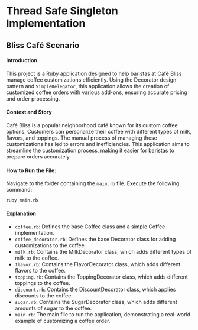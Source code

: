 # Thread Safe Singleton Implementation 
## Bliss Café Scenario


#### Introduction

This project is a Ruby application designed to help baristas at Café Bliss manage coffee customizations efficiently. Using the Decorator design pattern and `SimpleDelegator`, this application allows the creation of customized coffee orders with various add-ons, ensuring accurate pricing and order processing.

#### Context and Story

Café Bliss is a popular neighborhood café known for its custom coffee options. Customers can personalize their coffee with different types of milk, flavors, and toppings. The manual process of managing these customizations has led to errors and inefficiencies. This application aims to streamline the customization process, making it easier for baristas to prepare orders accurately.

#### How to Run the File:

Navigate to the folder containing the `main.rb` file. Execute the following command:

    ruby main.rb

#### Explanation

- `coffee.rb`: Defines the base Coffee class and a simple Coffee implementation.
- `coffee_decorator.rb`: Defines the base Decorator class for adding customizations to the coffee.
- `milk.rb`: Contains the MilkDecorator class, which adds different types of milk to the coffee.
- `flavor.rb`: Contains the FlavorDecorator class, which adds different flavors to the coffee.
- `topping.rb`: Contains the ToppingDecorator class, which adds different toppings to the coffee.
- `discount.rb`: Contains the DiscountDecorator class, which applies discounts to the coffee.
- `sugar.rb`: Contains the SugarDecorator class, which adds different amounts of sugar to the coffee.
- `main.rb`: The main file to run the application, demonstrating a real-world example of customizing a coffee order.
